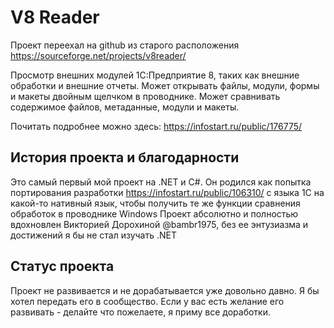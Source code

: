 # V8 Reader

Проект переехал на github из старого расположения https://sourceforge.net/projects/v8reader/

Просмотр внешних модулей 1С:Предприятие 8, таких как внешние обработки и внешние отчеты.
Может открывать файлы, модули, формы и макеты двойным щелчком в проводнике.
Может сравнивать содержимое файлов, метаданные, модули и макеты.

Почитать подробнее можно здесь: https://infostart.ru/public/176775/

## История проекта и благодарности

Это самый первый мой проект на .NET и C#. Он родился как попытка портирования разработки https://infostart.ru/public/106310/ с языка 1С на какой-то нативный язык, чтобы получить те же функции сравнения обработок в проводнике Windows
Проект абсолютно и полностью вдохновлен Викторией Дорохиной @bambr1975, без ее энтузиазма и достижений я бы не стал изучать .NET

## Статус проекта

Проект не развивается и не дорабатывается уже довольно давно.
Я бы хотел передать его в сообщество. Если у вас есть желание его развивать - делайте что пожелаете, я приму все доработки.